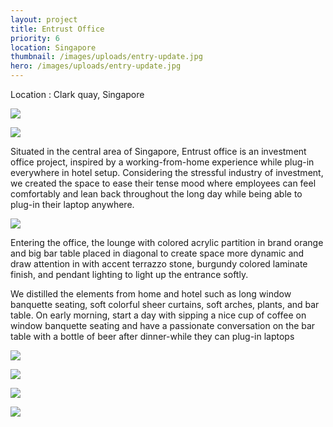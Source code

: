 ```yaml
---
layout: project
title: Entrust Office
priority: 6
location: Singapore
thumbnail: /images/uploads/entry-update.jpg
hero: /images/uploads/entry-update.jpg
---
```

Location : Clark quay, Singapore

![](/images/uploads/entry-update.jpg)

![](/images/uploads/lounge.jpg)

Situated in the central area of Singapore, Entrust office is an investment office project, inspired by a working-from-home experience while plug-in everywhere in hotel setup. Considering the stressful industry of investment, we created the space to ease their tense mood where employees can feel comfortably and lean back throughout the long day while being able to plug-in their laptop anywhere.

![](/images/uploads/meeting-room_jane-3-copcurtain.jpg)

Entering the office, the lounge with colored acrylic partition in brand orange and big bar table placed in diagonal to create space more dynamic and draw attention in with accent terrazzo stone, burgundy colored laminate finish, and pendant lighting to light up the entrance softly.

We distilled the elements from home and hotel such as long window banquette seating, soft colorful sheer curtains, soft arches, plants, and bar table. On early morning, start a day with sipping a nice cup of coffee on window banquette seating and have a passionate conversation on the bar table with a bottle of beer after dinner-while they can plug-in laptops

<Spacer />

![](/images/uploads/manager-room.jpg)

![](/images/uploads/bathroom_1.jpg)

<Spacer />
<Spacer />

![](/images/uploads/elevation-updated-loungeside.jpg)

![](/images/uploads/elevation-2-jane-3.jpg)